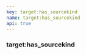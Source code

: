 ```yaml
---
key: target:has_sourcekind
name: target:has_sourcekind
api: true
---
```


### target:has_sourcekind
